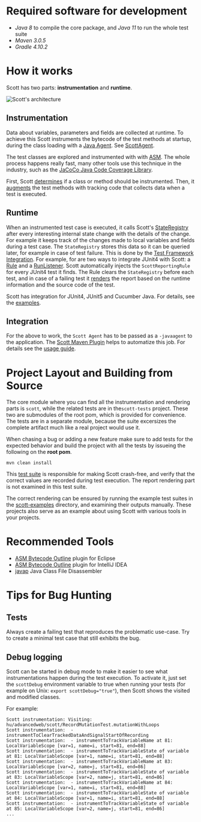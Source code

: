 # Required software for development

- *Java 8* to compile the core package, and *Java 11* to run the whole test suite
- *Maven 3.0.5*
- *Gradle 4.10.2*


# How it works

Scott has two parts: **instrumentation** and **runtime**.

![Scott's architecture](https://github.com/dodie/scott/blob/master/docs/architecture.png "Scott's architecture")


## Instrumentation

Data about variables, parameters and fields are collected at runtime. To achieve this Scott
instruments the bytecode of the test methods at startup, during the class loading with a
[Java Agent](http://docs.oracle.com/javase/8/docs/api/java/lang/instrument/package-summary.html). See [ScottAgent](https://github.com/dodie/scott/blob/master/scott/src/main/java/hu/advancedweb/scott/instrumentation/ScottAgent.java).

The test classes are explored and instrumented with with [ASM](http://asm.ow2.org/). The whole process happens really fast, many other tools use this technique in the industry, such as the [JaCoCo Java Code Coverage Library](http://www.eclemma.org/jacoco/).

First, Scott [determines](https://github.com/dodie/scott/tree/master/scott/src/main/java/hu/advancedweb/scott/instrumentation/transformation/param) if a class or method should be instrumented. Then, it  [augments](https://github.com/dodie/scott/tree/master/scott/src/main/java/hu/advancedweb/scott/instrumentation/transformation) the test methods with tracking code that collects data when a test is executed.


## Runtime

When an instrumented test case is executed, it calls Scott's [StateRegistry](https://github.com/dodie/scott/tree/master/scott/src/main/java/hu/advancedweb/scott/runtime/track) after every interesting internal state change with the details of the change. For example it keeps track of the changes made to local variables and fields during a test case.
The ```StateRegistry``` stores this data so it can be queried later, for example in case of test failure. This is done by the [Test Framework Integration](https://github.com/dodie/scott/tree/master/scott/src/main/java/hu/advancedweb/scott/runtime). For example, for are two ways to integrate JUnit4 with Scott: a [Rule](https://github.com/dodie/scott/blob/master/scott/src/main/java/hu/advancedweb/scott/runtime/ScottReportingRule.java) and a [RunListener](https://github.com/dodie/scott/blob/master/scott/src/main/java/hu/advancedweb/scott/runtime/ScottRunListener.java). Scott automatically injects the ```ScottReportingRule``` for every JUnit4 test it finds. The Rule clears the ```StateRegistry``` before each test, and in case of a failing test it [renders](https://github.com/dodie/scott/tree/master/scott/src/main/java/hu/advancedweb/scott/runtime/report) the report based on the runtime information and the source code of the test.

Scott has integration for JUnit4, JUnit5 and Cucumber Java. For details, see the [examples](https://github.com/dodie/scott/tree/master/scott-examples).


## Integration

For the above to work, the ```Scott Agent``` has to be passed as a ```-javaagent``` to the application. 
The [Scott Maven Plugin](https://github.com/dodie/scott/tree/master/scott-maven-plugin) helps to automatize this job.
For details see the [usage guide](https://github.com/dodie/scott/blob/master/docs/usage.md).


# Project Layout and Building from Source

The core module where you can find all the instrumentation and rendering parts is ```scott```,
while the related tests are in the```scott-tests``` project. These two are submodules of the root pom,
which is provided for convenience. The tests are in a separate module, because the suite excersizes
the complete artifact much like a real project would use it.

When chasing a bug or adding a new feature make sure to add tests for the expected behavior
and build the project with all the tests by issueing the following on the **root pom**.

```
mvn clean install
```

This [test suite](https://github.com/dodie/scott/tree/master/scott-tests) is responsible for making Scott crash-free, and verify that
the correct values are recorded during test execution. The report rendering part is not examined
in this test suite.

The correct rendering can be ensured by running the example test suites in the [scott-examples](https://github.com/dodie/scott/tree/master/scott-examples) directory,
and examining their outputs manually. These projects also serve as an example about using Scott with various tools
in your projects.


# Recommended Tools

- [ASM Bytecode Outline](https://marketplace.eclipse.org/content/bytecode-outline) plugin for Eclipse
- [ASM Bytecode Outline](https://plugins.jetbrains.com/plugin/5918-asm-bytecode-outline) plugin for IntelliJ IDEA
- [javap](https://docs.oracle.com/javase/8/docs/technotes/tools/windows/javap.html) Java Class File Disassembler


# Tips for Bug Hunting

## Tests

Always create a failing test that reproduces the problematic use-case. Try to create a minimal test case that still exhibits the bug.


## Debug logging

Scott can be started in debug mode to make it easier to see what instrumentations happen during the
test execution. To activate it, just set the ```scottDebug``` environment variable to true when running
your tests (for example on Unix: ```export scottDebug="true"```), then Scott shows the visited and modified classes.

For example:
```
Scott instrumentation: Visiting: hu/advancedweb/scott/RecordMutationTest.mutationWithLoops
Scott instrumentation:  - instrumentToClearTrackedDataAndSignalStartOfRecording
Scott instrumentation:  - instrumentToTrackVariableName at 81: LocalVariableScope [var=1, name=i, start=81, end=88]
Scott instrumentation:  - instrumentToTrackVariableState of variable at 81: LocalVariableScope [var=1, name=i, start=81, end=88]
Scott instrumentation:  - instrumentToTrackVariableName at 83: LocalVariableScope [var=2, name=j, start=81, end=86]
Scott instrumentation:  - instrumentToTrackVariableState of variable at 83: LocalVariableScope [var=2, name=j, start=81, end=86]
Scott instrumentation:  - instrumentToTrackVariableName at 84: LocalVariableScope [var=1, name=i, start=81, end=88]
Scott instrumentation:  - instrumentToTrackVariableState of variable at 84: LocalVariableScope [var=1, name=i, start=81, end=88]
Scott instrumentation:  - instrumentToTrackVariableState of variable at 85: LocalVariableScope [var=2, name=j, start=81, end=86]
...
```
